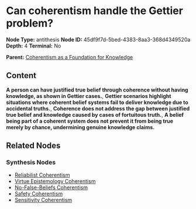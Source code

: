 # Can coherentism handle the Gettier problem?

**Node Type:** antithesis
**Node ID:** 45df9f7d-5bed-4383-8aa3-368d4349520a
**Depth:** 4
**Terminal:** No

**Parent:** [Coherentism as a Foundation for Knowledge](coherentism-as-a-foundation-for-knowledge-synthesis-a3622b02-2f0a-4fb5-89f5-e26f2d6f6e15.md)

## Content

**A person can have justified true belief through coherence without having knowledge, as shown in Gettier cases.**, **Gettier scenarios highlight situations where coherent belief systems fail to deliver knowledge due to accidental truths.**, **Coherence does not address the gap between justified true belief and knowledge caused by cases of fortuitous truth.**, **A belief being part of a coherent system does not prevent it from being true merely by chance, undermining genuine knowledge claims.**

## Related Nodes

### Synthesis Nodes

- [Reliabilist Coherentism](reliabilist-coherentism-synthesis-c2ca08fd-ce54-4a39-b4d4-ee5214a07dae.md)
- [Virtue Epistemology Coherentism](virtue-epistemology-coherentism-synthesis-1d8f5b20-43d7-4f45-bd8a-1b1de60e87f8.md)
- [No-False-Beliefs Coherentism](no-false-beliefs-coherentism-synthesis-e58621aa-1d6d-4e9e-8dbb-8b7012c1df51.md)
- [Safety Coherentism](safety-coherentism-synthesis-7a65ee39-5f39-40cd-a811-9828422521d7.md)
- [Sensitivity Coherentism](sensitivity-coherentism-synthesis-dfefbcb0-a51a-4f46-a68c-9846fefdb710.md)
